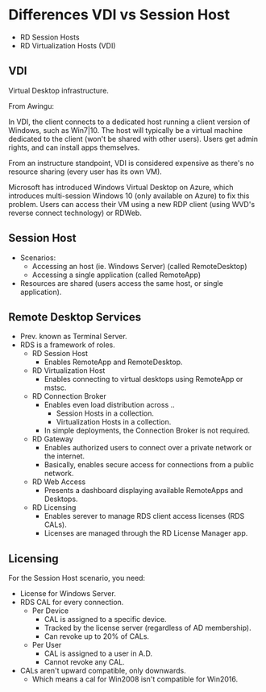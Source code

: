# Differences VDI vs Session Host
+ RD Session Hosts
+ RD Virtualization Hosts (VDI)


## VDI
Virtual Desktop infrastructure.

From Awingu:

In VDI, the client connects to a dedicated host running a client version of Windows, such as Win7|10. The host will typically be a virtual machine dedicated to the client (won't be shared with other users). Users get admin rights, and can install apps themselves.

From an instructure standpoint, VDI is considered expensive as there's no resource sharing (every user has its own VM).

Microsoft has introduced Windows Virtual Desktop on Azure, which introduces multi-session Windows 10 (only available on Azure) to fix this problem. Users can access their VM using a new RDP client (using WVD's reverse connect technology) or RDWeb.


## Session Host
- Scenarios:
	+ Accessing an host (ie. Windows Server) (called RemoteDesktop)
	+ Accessing a single application (called RemoteApp)
- Resources are shared (users access the same host, or single application).


## Remote Desktop Services
- Prev. known as Terminal Server.
- RDS is a framework of roles.
	+ RD Session Host
		- Enables RemoteApp and RemoteDesktop.
	+ RD Virtualization Host
		- Enables connecting to virtual desktops using RemoteApp or mstsc.
	+ RD Connection Broker
		- Enables even load distribution across ..
			+ Session Hosts in a collection.
			+ Virtualization Hosts in a collection.
		- In simple deployments, the Connection Broker is not required.
	+ RD Gateway
		- Enables authorized users to connect over a private network or the internet.
		+ Basically, enables secure access for connections from a public network.
	+ RD Web Access
		+ Presents a dashboard displaying available RemoteApps and Desktops.
	+ RD Licensing
		- Enables serever to manage RDS client access licenses (RDS CALs).
		- Licenses are managed through the RD License Manager app.



## Licensing
For the Session Host scenario, you need:

- License for Windows Server.
- RDS CAL for every connection.
	+ Per Device
		- CAL is assigned to a specific device.
		- Tracked by the license server (regardless of AD membership).
		- Can revoke up to 20% of CALs.
	+ Per User
		- CAL is assigned to a user in A.D.
		- Cannot revoke any CAL.
- CALs aren't upward compatible, only downwards.
	+ Which means a cal for Win2008 isn't compatible for Win2016.